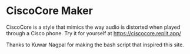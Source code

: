 # CiscoCore Maker
CiscoCore is a style that mimics the way audio is distorted when played through a Cisco phone. Try it for yourself at https://ciscocore.replit.app/

Thanks to Kuwar Nagpal for making the bash script that inspired this site.